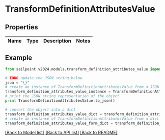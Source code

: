 # TransformDefinitionAttributesValue


## Properties

Name | Type | Description | Notes
------------ | ------------- | ------------- | -------------

## Example

```python
from sailpoint.v2024.models.transform_definition_attributes_value import TransformDefinitionAttributesValue

# TODO update the JSON string below
json = "{}"
# create an instance of TransformDefinitionAttributesValue from a JSON string
transform_definition_attributes_value_instance = TransformDefinitionAttributesValue.from_json(json)
# print the JSON string representation of the object
print TransformDefinitionAttributesValue.to_json()

# convert the object into a dict
transform_definition_attributes_value_dict = transform_definition_attributes_value_instance.to_dict()
# create an instance of TransformDefinitionAttributesValue from a dict
transform_definition_attributes_value_form_dict = transform_definition_attributes_value.from_dict(transform_definition_attributes_value_dict)
```
[[Back to Model list]](../README.md#documentation-for-models) [[Back to API list]](../README.md#documentation-for-api-endpoints) [[Back to README]](../README.md)


